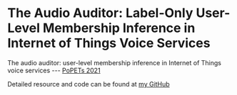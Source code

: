 # The Audio Auditor: Label-Only User-Level Membership Inference in Internet of Things Voice Services

The audio auditor: user-level membership inference in Internet of Things voice services  --- [PoPETs 2021](https://researchonline.jcu.edu.au/64660/1/64660.pdf)

Detailed resource and code can be found at [my GitHub](https://github.com/skyInGitHub/User-Level-Audio-Auditor)


